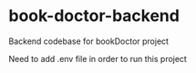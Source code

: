 # book-doctor-backend
Backend codebase for bookDoctor project

Need to add .env file in order to run this project
